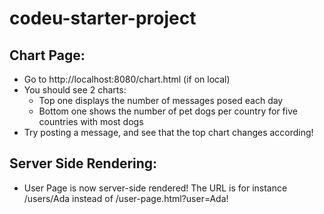 # codeu-starter-project

## Chart Page:
- Go to http://localhost:8080/chart.html (if on local)
- You should see 2 charts:
  - Top one displays the number of messages posed each day
  - Bottom one shows the number of pet dogs per country for five countries with most dogs
- Try posting a message, and see that the top chart changes according!

## Server Side Rendering:
- User Page is now server-side rendered! The URL is for instance /users/Ada instead of /user-page.html?user=Ada! 

